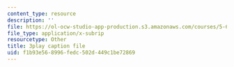 ```yaml
---
content_type: resource
description: ''
file: https://ol-ocw-studio-app-production.s3.amazonaws.com/courses/5-60-thermodynamics-kinetics-spring-2008/f1b93e568996fedc502d449c1be72869_oKwGNgCTd-Q.srt
file_type: application/x-subrip
resourcetype: Other
title: 3play caption file
uid: f1b93e56-8996-fedc-502d-449c1be72869
---
```

